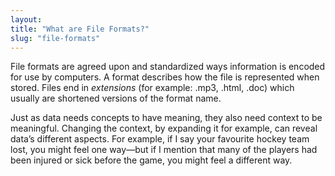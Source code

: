 ```yaml
---
layout:
title: "What are File Formats?"
slug: "file-formats"
---
```


File formats are agreed upon and standardized ways information is encoded for use by computers. A format describes how the file is represented when stored. Files end in _extensions_ (for example: .mp3, .html, .doc) which usually are shortened versions of the format name.

Just as data needs concepts to have meaning, they also need context to be meaningful.
Changing the context, by expanding it for example, can reveal data’s different aspects. For example, if I say your favourite hockey team lost, you might feel one way—but if I mention that many of the players had been injured or sick before the game, you might feel a different way.
